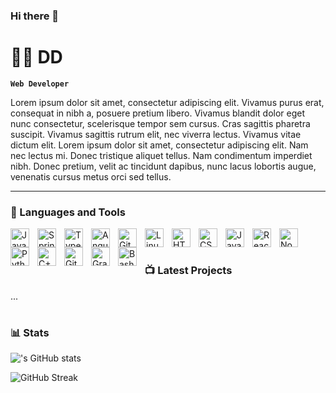 ### Hi there 👋

# 🏄‍♂️ DD

**`Web Developer`**

Lorem ipsum dolor sit amet, consectetur adipiscing elit. Vivamus purus erat, consequat in nibh a, posuere pretium libero. Vivamus blandit dolor eget nunc consectetur, scelerisque tempor sem cursus. Cras sagittis pharetra suscipit. Vivamus sagittis rutrum elit, nec viverra lectus. Vivamus vitae dictum elit. Lorem ipsum dolor sit amet, consectetur adipiscing elit. Nam nec lectus mi. Donec tristique aliquet tellus. Nam condimentum imperdiet nibh. Donec pretium, velit ac tincidunt dapibus, nunc lacus lobortis augue, venenatis cursus metus orci sed tellus.


---

### 🧰 Languages and Tools

<img align="left" alt="Java" width="30px" style="padding-right:10px;" src="https://cdn.jsdelivr.net/gh/devicons/devicon/icons/java/java-original.svg"/>
<img align="left" alt="Spring" width="30px" style="padding-right:10px;" src="https://cdn.jsdelivr.net/gh/devicons/devicon/icons/spring/spring-original.svg" />
<img align="left" alt="TypeScript" width="30px" style="padding-right:10px;" src="https://cdn.jsdelivr.net/gh/devicons/devicon/icons/typescript/typescript-plain.svg" />
<img align="left" alt="Angular" width="30px" style="padding-right:10px;" src="https://cdn.jsdelivr.net/gh/devicons/devicon/icons/angularjs/angularjs-plain.svg" />
<img align="left" alt="Git" width="30px" style="padding-right:10px;" src="https://cdn.jsdelivr.net/gh/devicons/devicon/icons/git/git-original.svg" />
<img align="left" alt="Linux" width="30px" style="padding-right:10px;" src="https://cdn.jsdelivr.net/gh/devicons/devicon/icons/linux/linux-original.svg" />
<img align="left" alt="HTML" width="30px" style="padding-right:10px;" src="https://cdn.jsdelivr.net/gh/devicons/devicon/icons/html5/html5-plain.svg" />
<img align="left" alt="CSS" width="30px" style="padding-right:10px;" src="https://cdn.jsdelivr.net/gh/devicons/devicon/icons/css3/css3-plain.svg" />
<img align="left" alt="JavaScript" width="30px" style="padding-right:10px;" src="https://cdn.jsdelivr.net/gh/devicons/devicon/icons/javascript/javascript-plain.svg" />
<img align="left" alt="React" width="30px" style="padding-right:10px;" src="https://cdn.jsdelivr.net/gh/devicons/devicon/icons/react/react-original.svg" />
<img align="left" alt="NodeJS" width="30px" style="padding-right:10px;" src="https://cdn.jsdelivr.net/gh/devicons/devicon/icons/nodejs/nodejs-original.svg" />
<img align="left" alt="Python" width="30px" style="padding-right:10px;" src="https://cdn.jsdelivr.net/gh/devicons/devicon/icons/python/python-plain.svg" />
<img align="left" alt="C++" width="30px" style="padding-right:10px;" src="https://cdn.jsdelivr.net/gh/devicons/devicon/icons/cplusplus/cplusplus-line.svg" />
<img align="left" alt="GitHub" width="30px" style="padding-right:10px;" src="https://cdn.jsdelivr.net/gh/devicons/devicon/icons/github/github-original.svg" />
<img align="left" alt="Gradle" width="30px" style="padding-right:10px;" src="https://cdn.jsdelivr.net/gh/devicons/devicon/icons/gradle/gradle-plain.svg" />
<img align="left" alt="Bash" width="30px" style="padding-right:10px;" src="https://cdn.jsdelivr.net/gh/devicons/devicon/icons/bash/bash-original.svg" />
<br />

#

### 📺 Latest Projects

...

#

### 📊 Stats

!['s GitHub stats](https://github-readme-stats.vercel.app/api?username=Dmitriy24S&show_icons=true&theme=gruvbox)

![GitHub Streak](https://streak-stats.demolab.com?user=Dmitriy24S&theme=gruvbox&border_radius=4.5)

#

<!-- <details>
 <summary><h3>👨‍💻  Coding Journey</h3></summary>
   Lorem ipsum dolor sit amet, consectetur adipiscing elit. Vivamus purus erat, consequat in nibh a, posuere pretium libero. Vivamus blandit dolor eget nunc consectetur, scelerisque tempor sem cursus. Cras sagittis pharetra suscipit. Vivamus sagittis rutrum elit, nec viverra lectus. Vivamus vitae dictum elit. Lorem ipsum dolor sit amet, consectetur adipiscing elit. Nam nec lectus mi. Donec tristique aliquet tellus. Nam condimentum imperdiet nibh. Donec pretium, velit ac tincidunt dapibus, nunc lacus lobortis augue, venenatis cursus metus orci sed tellus.


[website]: test
[youtube]: test2 -->


<!--
**Dmitriy24S2/Dmitriy24S2** is a ✨ _special_ ✨ repository because its `README.md` (this file) appears on your GitHub profile.

Here are some ideas to get you started:

- 🔭 I’m currently working on ...
- 🌱 I’m currently learning ...
- 👯 I’m looking to collaborate on ...
- 🤔 I’m looking for help with ...
- 💬 Ask me about ...
- 📫 How to reach me: ...
- 😄 Pronouns: ...
- ⚡ Fun fact: ...
-->
